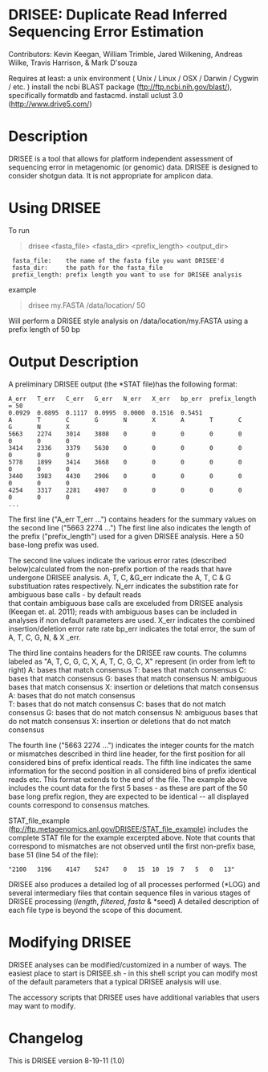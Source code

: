 DRISEE: Duplicate Read Inferred Sequencing Error Estimation
===

Contributors: Kevin Keegan, William Trimble, Jared Wilkening, Andreas Wilke, Travis Harrison, & Mark D'souza

Requires at least: 
	a unix environment ( Unix / Linux / OSX / Darwin / Cygwin / etc. ) 
	install the ncbi BLAST package (ftp://ftp.ncbi.nih.gov/blast/), specifically formatdb and fastacmd. 
	install uclust 3.0  (http://www.drive5.com/)  


Description
==

DRISEE is a tool that allows for platform independent assessment of sequencing error
in metagenomic (or genomic) data.  DRISEE is designed to consider shotgun data.
It is not appropriate for amplicon data. 

Using DRISEE
==

To run
>drisee <fasta_file> <fasta_dir> <prefix_length> <output_dir>

     fasta_file:    the name of the fasta file you want DRISEE'd
     fasta_dir:     the path for the fasta_file
     prefix_length: prefix length you want to use for DRISEE analysis

example
>drisee my.FASTA /data/location/ 50

Will perform a DRISEE style analysis on /data/location/my.FASTA
using a prefix length of 50 bp

Output Description
==

A preliminary DRISEE output (the *STAT file)has the following format:

	A_err   T_err   C_err   G_err   N_err   X_err   bp_err  prefix_length = 50
	0.0929  0.0895  0.1117  0.0995  0.0000  0.1516  0.5451
	A       T       C       G       N       X       A       T       C       G       N       X
	5663    2274    3014    3808    0       0       0       0       0       0       0       0
	3414    2336    3379    5630    0       0       0       0       0       0       0       0
	5778    1899    3414    3668    0       0       0       0       0       0       0       0
	3440    3983    4430    2906    0       0       0       0       0       0       0       0
	4254    3317    2281    4907    0       0       0       0       0       0       0       0
	...

The first line     ("A_err   T_err ...") contains headers for the summary values
on the second line ("5663    2274 ...")
The first line also indicates the length of the prefix ("prefix_length") used for 
a given DRISEE analysis.  Here a 50 base-long prefix was used.

The second line values indicate the various error rates (described below)calculated
from the non-prefix portion of the reads that have undergone DRISEE analysis. 
A, T, C, &G_err indicate the A, T, C & G substituation rates respectively.
N_err	indicates the substition rate for ambiguous base calls - by default reads  
that contain ambiguous base calls are exceluded from DRISEE analysis (Keegan et. al. 2011);
reads with ambiguous bases can be included in analyses if non default parameters are used.
X_err indicates the combined insertion/deletion error rate rate
bp_err indicates the total error, the sum of A, T, C, G, N, & X _err.

The third line contains headers for the DRISEE raw counts.
The columns labeled as "A, T, C, G, C, X, A, T, C, G, C, X" represent (in order from left to right)
A: bases that match consensus
T: bases that match consensus
C: bases that match consensus
G: bases that match consensus
N: ambiguous bases that match consensus
X: insertion or deletions that match consensus
A: bases that do not match consensus	
T: bases that do not match consensus
C: bases that do not match consensus
G: bases that do not match consensus
N: ambiguous bases that do not match consensus
X: insertion or deletions that do not match consensus

The fourth line ("5663    2274 ...") indicates the integer counts for the match or
mismatches described in third line header, for the first position for all considered
bins of prefix identical reads.  The fifth line indicates the same information for
the second position in all considered bins of prefix identical reads etc.  This 
format extends to the end of the file. The example above includes the count data 
for the first 5 bases - as these are part of the 50 base long prefix region, they
are expected to be identical -- all displayed counts correspond to consensus matches.

STAT_file_example (ftp://ftp.metagenomics.anl.gov/DRISEE/STAT_file_example)
includes the complete STAT file for the example excerpted above.
Note that counts that correspond to mismatches are not observed until the first 
non-prefix base, base 51 (line 54 of the file): 
	
	"2100	3196	4147	5247	0	15	10	19	7	5	0	13"
    

DRISEE also produces a detailed log of all processes performed (*LOG) 
and several intermediary files that contain sequence files in various 
stages of DRISEE processing (*length*, *filtered*, *fasta* & *seed) 
A detailed description of each file type is beyond the scope of this document.

Modifying DRISEE
==

DRISEE analyses can be modified/customized in a number of ways.
The easiest place to start is DRISEE.sh - in this 
shell script you can modify most of the default parameters 
that a typical DRISEE analysis will use.

The accessory scripts that DRISEE uses have additional 
variables that users may want to modify.

Changelog
==

This is DRISEE version 8-19-11 (1.0)
